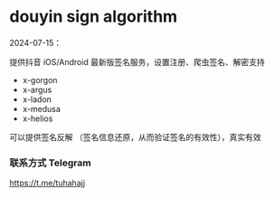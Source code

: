 
# douyin sign algorithm
2024-07-15：

提供抖音 iOS/Android 最新版签名服务，设置注册、爬虫签名、解密支持

- x-gorgon
- x-argus
- x-ladon
- x-medusa
- x-helios

可以提供签名反解 （签名信息还原，从而验证签名的有效性），真实有效

### 联系方式 Telegram
https://t.me/tuhahajj

